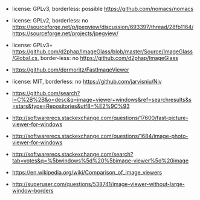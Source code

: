 - license: GPLv3, borderless: possible https://github.com/nomacs/nomacs
- license: GPLv2, borderless: no https://sourceforge.net/p/jpegview/discussion/693397/thread/28fb1164/ https://sourceforge.net/projects/jpegview/
- license: GPLv3+ https://github.com/d2phap/ImageGlass/blob/master/Source/ImageGlass/Global.cs, border-less: no https://github.com/d2phap/ImageGlass
- https://github.com/dermoritz/FastImageViewer
- license: MIT, borderless: no https://github.com/jarvisniu/Niv

- https://github.com/search?l=C%2B%2B&o=desc&q=image+viewer+windows&ref=searchresults&s=stars&type=Repositories&utf8=%E2%9C%93
- http://softwarerecs.stackexchange.com/questions/17600/fast-picture-viewer-for-windows
- http://softwarerecs.stackexchange.com/questions/1684/image-photo-viewer-for-windows
- http://softwarerecs.stackexchange.com/search?tab=votes&q=%5bwindows%5d%20%5bimage-viewer%5d%20image
- https://en.wikipedia.org/wiki/Comparison_of_image_viewers
- http://superuser.com/questions/538741/image-viewer-without-large-window-borders
